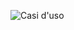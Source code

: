 ![Casi d'uso](https://yuml.me/diagram/usecase/draw/[Customer]-(Login),[Customer]-(Sign%20In),(Sign%20In)%3E(Add%20Card),(Sign%20In)%3E(Verify%20Email),(Sign%20In)%3C(Favourite%20Type%20of%20Event),(Login)%3E(Reset%20Password),[Logged%20Customer]-(Buy%20Ticket),[Logged%20Customer]-(Logout),[Logged%20Customer]-(Change%20Personal%20Information),[Logged%20Customer]-(Research%20Ticket),[Logged%20Customer]-(View%20Ticket),[Logged%20Customer]-(Sell%20Ticket),(Buy%20Ticket)%3C(Add%20Event%20to%20the%20Calendar),(Logout)%3C(Delete%20Account),[Customer]%5E[Logged%20Customer],(Buy%20Ticket)%3E[Bank])

